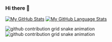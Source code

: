 ### Hi there 👋

<!--
**armelgeek/armelgeek** is a ✨ _special_ ✨ repository because its `README.md` (this file) appears on your GitHub profile.

Here are some ideas to get you started:

- 🔭 I’m currently working on ...
- 🌱 I’m currently learning ...
- 👯 I’m looking to collaborate on ...
- 🤔 I’m looking for help with ...
- 💬 Ask me about ...
- 📫 How to reach me: ...
- 😄 Pronouns: ...
- ⚡ Fun fact: ...
-->

[![My GitHub Stats](https://readme-stats.clckblog.space/api/?username=armelgeek&count_private=true&theme=tokyonight&showicons=true)]()
[![My GitHub Language Stats](https://readme-stats.clckblog.space/api/top-langs/?username=armelgeek&langs_count=5&theme=tokyonight)]()

![github contribution grid snake animation](https://raw.githubusercontent.com/jtCodes/armelgeek/output/github-contribution-grid-snake-dark.svg#gh-dark-mode-only)![github contribution grid snake animation](https://raw.githubusercontent.com/jtCodes/armelgeek/output/github-contribution-grid-snake.svg#gh-light-mode-only)
